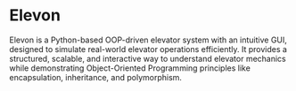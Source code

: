 # Elevon
Elevon is a Python-based OOP-driven elevator system with an intuitive GUI, designed to simulate real-world elevator operations efficiently. It provides a structured, scalable, and interactive way to understand elevator mechanics while demonstrating Object-Oriented Programming principles like encapsulation, inheritance, and polymorphism.

